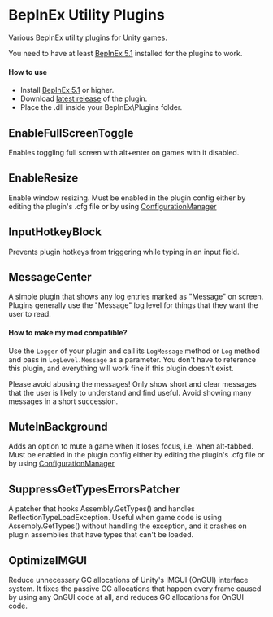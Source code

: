# BepInEx Utility Plugins
Various BepInEx utility plugins for Unity games.

You need to have at least [BepInEx 5.1](https://github.com/BepInEx/BepInEx) installed for the plugins to work.

#### How to use
- Install [BepInEx 5.1](https://github.com/BepInEx/BepInEx) or higher.
- Download [latest release](https://github.com/BepInEx/BepInEx.Utility/releases) of the plugin.
- Place the .dll inside your BepInEx\Plugins folder.

## EnableFullScreenToggle
Enables toggling full screen with alt+enter on games with it disabled.

## EnableResize
Enable window resizing. Must be enabled in the plugin config either by editing the plugin's .cfg file or by using [ConfigurationManager](https://github.com/BepInEx/BepInEx.ConfigurationManager)

## InputHotkeyBlock
Prevents plugin hotkeys from triggering while typing in an input field.

## MessageCenter
A simple plugin that shows any log entries marked as "Message" on screen. Plugins generally use the "Message" log level for things that they want the user to read.

#### How to make my mod compatible?
Use the `Logger` of your plugin and call its `LogMessage` method or `Log` method and pass in `LogLevel.Message` as a parameter. You don't have to reference this plugin, and everything will work fine if this plugin doesn't exist.

Please avoid abusing the messages! Only show short and clear messages that the user is likely to understand and find useful. Avoid showing many messages in a short succession.

## MuteInBackground
Adds an option to mute a game when it loses focus, i.e. when alt-tabbed. Must be enabled in the plugin config either by editing the plugin's .cfg file or by using [ConfigurationManager](https://github.com/BepInEx/BepInEx.ConfigurationManager)

## SuppressGetTypesErrorsPatcher
A patcher that hooks Assembly.GetTypes() and handles ReflectionTypeLoadException. Useful when game code is using Assembly.GetTypes() without handling the exception, and it crashes on plugin assemblies that have types that can't be loaded.

## OptimizeIMGUI
Reduce unnecessary GC allocations of Unity's IMGUI (OnGUI) interface system. It fixes the passive GC allocations that happen every frame caused by using any OnGUI code at all, and reduces GC allocations for OnGUI code. 
